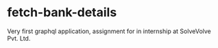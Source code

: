 # fetch-bank-details
Very first graphql application, assignment for in internship at SolveVolve Pvt. Ltd.
